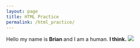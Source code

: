 ```yaml
---
layout: page
title: HTML Practice
permalink: /html_practice/
---
```

<html>
Hello my name is <strong>Brian </strong>and I am a human.
<strong>I think.</strong>

<img src="https://static.esea.net/global/images/users/1029564.1472750402.png" />
